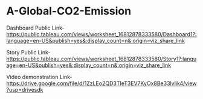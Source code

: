 # A-Global-CO2-Emission

Dashboard Public Link-https://public.tableau.com/views/worksheet_16812878333580/Dashboard1?:language=en-US&publish=yes&:display_count=n&:origin=viz_share_link

Story Public Link-https://public.tableau.com/views/worksheet_16812878333580/Story1?:language=en-US&publish=yes&:display_count=n&:origin=viz_share_link

Video demonstration Link-https://drive.google.com/file/d/1ZzLEo2QD3TIeT3EV7KyOx8Be33lvIik4/view?usp=drivesdk
